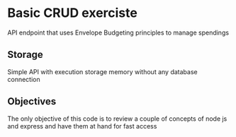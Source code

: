 # Basic CRUD exerciste

API endpoint that uses Envelope Budgeting principles to manage spendings

## Storage

Simple API with execution storage memory without any database connection

## Objectives

The only objective of this code is to review a couple of concepts of node js and express and have them at hand for fast access
